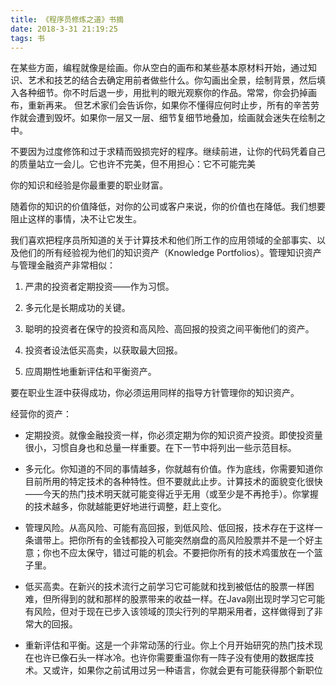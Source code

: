 ```yaml
---
title: 《程序员修炼之道》书摘
date: 2018-3-31 21:19:25
tags: 书
---
```


在某些方面，编程就像是绘画。你从空白的画布和某些基本原材料开始，通过知识、艺术和技艺的结合去确定用前者做些什么。你勾画出全景，绘制背景，然后填入各种细节。你不时后退一步，用批判的眼光观察你的作品。常常，你会扔掉画布，重新再来。
但艺术家们会告诉你，如果你不懂得应何时止步，所有的辛苦劳作就会遭到毁坏。如果你一层又一层、细节复细节地叠加，绘画就会迷失在绘制之中。

不要因为过度修饰和过于求精而毁损完好的程序。继续前进，让你的代码凭着自己的质量站立一会儿。它也许不完美，但不用担心：它不可能完美

你的知识和经验是你最重要的职业财富。

随着你的知识的价值降低，对你的公司或客户来说，你的价值也在降低。我们想要阻止这样的事情，决不让它发生。


我们喜欢把程序员所知道的关于计算技术和他们所工作的应用领域的全部事实、以及他们的所有经验视为他们的知识资产（Knowledge Portfolios）。管理知识资产与管理金融资产非常相似：

1. 严肃的投资者定期投资——作为习惯。

2. 多元化是长期成功的关键。

3. 聪明的投资者在保守的投资和高风险、高回报的投资之间平衡他们的资产。

4. 投资者设法低买高卖，以获取最大回报。

5. 应周期性地重新评估和平衡资产。

要在职业生涯中获得成功，你必须运用同样的指导方针管理你的知识资产。

经营你的资产：

- 定期投资。就像金融投资一样，你必须定期为你的知识资产投资。即使投资量很小，习惯自身也和总量一样重要。在下一节中将列出一些示范目标。

- 多元化。你知道的不同的事情越多，你就越有价值。作为底线，你需要知道你目前所用的特定技术的各种特性。但不要就此止步。计算技术的面貌变化很快——今天的热门技术明天就可能变得近乎无用（或至少是不再抢手）。你掌握的技术越多，你就越能更好地进行调整，赶上变化。

- 管理风险。从高风险、可能有高回报，到低风险、低回报，技术存在于这样一条谱带上。把你所有的金钱都投入可能突然崩盘的高风险股票并不是一个好主意；你也不应太保守，错过可能的机会。不要把你所有的技术鸡蛋放在一个篮子里。

- 低买高卖。在新兴的技术流行之前学习它可能就和找到被低估的股票一样困难，但所得到的就和那样的股票带来的收益一样。在Java刚出现时学习它可能有风险，但对于现在已步入该领域的顶尖行列的早期采用者，这样做得到了非常大的回报。

- 重新评估和平衡。这是一个非常动荡的行业。你上个月开始研究的热门技术现在也许已像石头一样冰冷。也许你需要重温你有一阵子没有使用的数据库技术。又或许，如果你之前试用过另一种语言，你就会更有可能获得那个新职位
